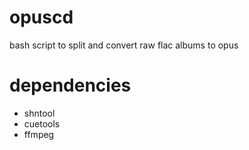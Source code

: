 # opuscd
bash script to split and convert raw flac albums to opus


# dependencies
- shntool
- cuetools
- ffmpeg

